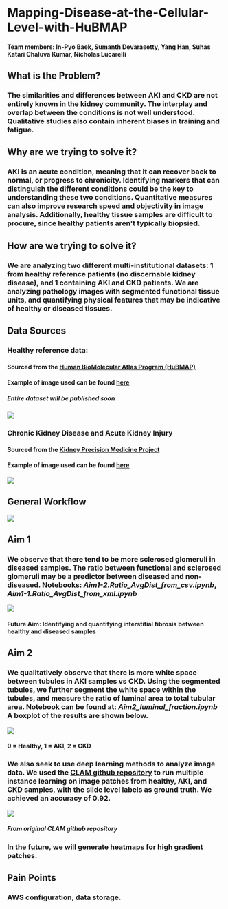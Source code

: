 # Mapping-Disease-at-the-Cellular-Level-with-HuBMAP
#### Team members: In-Pyo Baek, Sumanth Devarasetty, Yang Han, Suhas Katari Chaluva Kumar, Nicholas Lucarelli

## What is the Problem?
### The similarities and differences between AKI and CKD are not entirely known in the kidney community. The interplay and overlap between the conditions is not well understood. Qualitative studies also contain inherent biases in training and fatigue.

## Why are we trying to solve it?
### AKI is an acute condition, meaning that it can recover back to normal, or progress to chronicity. Identifying markers that can distinguish the different conditions could be the key to understanding these two conditions. Quantitative measures can also improve research speed and objectivity in image analysis. Additionally, healthy tissue samples are difficult to procure, since healthy patients aren't typically biopsied. 

## How are we trying to solve it?
### We are analyzing two different multi-institutional datasets: 1 from healthy reference patients (no discernable kidney disease), and 1 containing AKI and CKD patients. We are analyzing pathology images with segmented functional tissue units, and quantifying physical features that may be indicative of healthy or diseased tissues. 

## Data Sources
### Healthy reference data:
#### Sourced from the [Human BioMolecular Atlas Program (HuBMAP)](https://portal.hubmapconsortium.org/) 
#### Example of image used can be found [here](https://portal.hubmapconsortium.org/browse/dataset/c9a15ae1d3afcfdb852004d0c714416e)
##### *Entire dataset will be published soon* 
![](Images/HuBMAP.png?raw=true)

### Chronic Kidney Disease and Acute Kidney Injury
#### Sourced from the [Kidney Precision Medicine Project](https://www.kpmp.org/)
#### Example of image used can be found [here](https://atlas.kpmp.org/spatial-viewer/view)
![](Images/KPMP.png?raw=true)

## General Workflow
![](Images/Diagram.png?raw=true)

## Aim 1
### We observe that there tend to be more sclerosed glomeruli in diseased samples. The ratio between functional and sclerosed glomeruli may be a predictor between diseased and non-diseased. Notebooks: *Aim1-2.Ratio_AvgDist_from_csv.ipynb*, *Aim1-1.Ratio_AvgDist_from_xml.ipynb*
![](Images/Figure1-1.png?raw=true)
#### Future Aim: Identifying and quantifying interstitial fibrosis between healthy and diseased samples

## Aim 2
### We qualitatively observe that there is more white space between tubules in AKI samples vs CKD. Using the segmented tubules, we further segment the white space within the tubules, and measure the ratio of luminal area to total tubular area. Notebook can be found at: *Aim2_luminal_fraction.ipynb* A boxplot of the results are shown below.
![](Images/BoxPlot.png?raw=true)
#### 0 = Healthy, 1 = AKI, 2 = CKD
### We also seek to use deep learning methods to analyze image data. We used the [CLAM github repository](https://github.com/mahmoodlab/CLAM) to run multiple instance learning on image patches from healthy, AKI, and CKD samples, with the slide level labels as ground truth. We achieved an accuracy of 0.92. 
![](Images/CLAM1.jpg?raw=true)
##### *From original CLAM github repository*
### In the future, we will generate heatmaps for high gradient patches.

## Pain Points
### AWS configuration, data storage.

